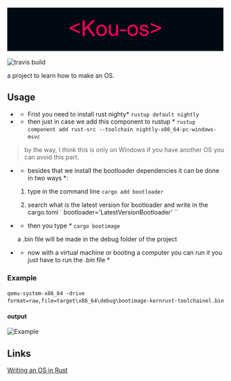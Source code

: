 ![Kou-os](Kou-os.png) 

![travis build](https://img.shields.io/badge/Version-1.0-%23ff1744)

a project to learn how to make an OS.

## Usage
- * Frist you need to install rust nighty*
   `` rustup default nightly ``

- * then just in case we add this component to rustup *
   `` rustup component add rust-src --toolchain nightly-x86_64-pc-windows-msvc ``
 > by the way, I think this is only on Windows if you have another OS you can avoid this part.

- * besides that we install the bootloader dependencies
  it can be done in two ways *:

  1. type in the command line ` cargo add bootloader `

  2. search what is the latest version for bootloader and write in the cargo.toml ` bootloader='LatestVersionBootloader' ``

- * then you type * ` cargo bootimage `

  a .bin file will be made in the debug folder of the project
- * now with a virtual machine or booting a computer you can run it you just have to run the .bin file *

### Example
``` qemu-system-x86_64 -drive format=raw,file=target\x86_64\debug\bootimage-kernrust-toolchainel.bin ```

#### output
![Example](ex.png)

## Links
[Writing an OS in Rust](https://os.phil-opp.com/)


